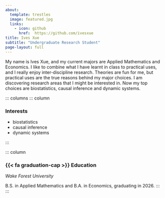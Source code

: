 ```yaml
---
about:
  template: trestles
  image: featured.jpg
  links:
    - icon: github
      href:  https://github.com/ivesxue
title: Ives Xue
subtitle: "Undergraduate Research Student"
page-layout: full
---
```


My name is Ives Xue, and my current majors are Applied Mathematics and Economics. I like to combine what I have learnt in class to practical uses, and I really enjoy inter-discipline research. Theories are fun for me, but practical uses are the true reasons behind my major choices. I am discovering research areas that I might be interested in. Now my top choices are biostatistics, causal inference and dynamic systems. 

::: columns
::: column

### Interests

- biostatistics
- causal inference
- dynamic systems

:::

::: column
### {{< fa graduation-cap >}} Education

*Wake Forest University*

B.S. in Applied Mathematics and B.A. in Economics, graduating in 2026. 
:::
:::